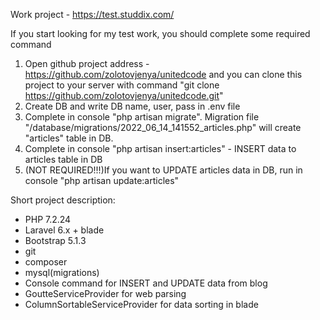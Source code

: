 Work project - https://test.studdix.com/

If you start looking for my test work, you should complete some required command
1) Open github project address - https://github.com/zolotovjenya/unitedcode and you can clone this project to your server with command "git clone https://github.com/zolotovjenya/unitedcode.git"
2) Create DB and write DB name, user, pass in .env file
3) Complete in console "php artisan migrate". 
Migration file "/database/migrations/2022_06_14_141552_articles.php" will create "articles" table in DB.
4) Complete in console "php artisan insert:articles" - INSERT data to articles table in DB
5) (NOT REQUIRED!!!)If you want to UPDATE articles data in DB, run  in console "php artisan update:articles"

Short project description:
 - PHP 7.2.24
 - Laravel 6.x + blade
 - Bootstrap 5.1.3
 - git
 - composer
 - mysql(migrations)
 - Console command for INSERT and UPDATE data from blog
 - GoutteServiceProvider for web parsing
 - ColumnSortableServiceProvider for data sorting in blade